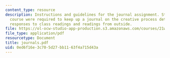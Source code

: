 ```yaml
---
content_type: resource
description: Instructions and guidelines for the journal assignment. Students in the
  course were required to keep up a journal on the creative process detailing their
  responses to class readings and readings from outside.
file: https://ol-ocw-studio-app-production.s3.amazonaws.com/courses/21w-730-2-the-creative-spark-fall-2004/0ed6f16e3c705d27bb1163f4a715d43a_journals.pdf
file_type: application/pdf
resourcetype: Document
title: journals.pdf
uid: 0ed6f16e-3c70-5d27-bb11-63f4a715d43a
---
```

